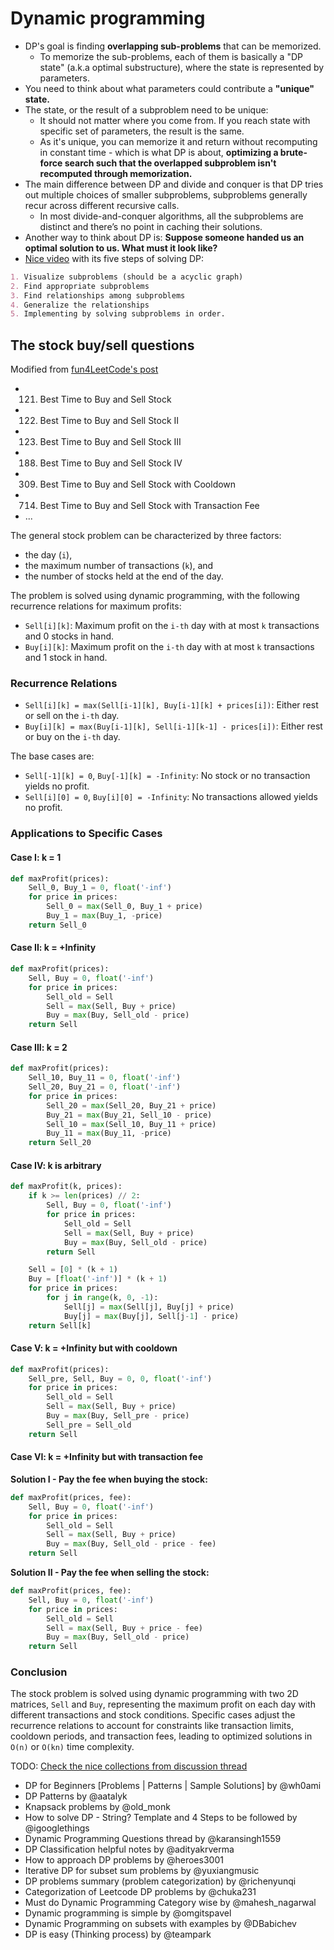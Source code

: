 # Dynamic programming

- DP's goal is finding **overlapping sub-problems** that can be memorized.
  - To memorize the sub-problems, each of them is basically a "DP state" (a.k.a optimal substructure), where the state is represented by parameters.
- You need to think about what parameters could contribute a **"unique" state.**
- The state, or the result of a subproblem need to be unique:
  - It should not matter where you come from. If you reach state with specific set of parameters, the result is the same.
  - As it's unique, you can memorize it and return without recomputing in constant time - which is what DP is about, **optimizing a brute-force search such that the overlapped subproblem isn't recomputed through memorization.**
- The main difference between DP and divide and conquer is that DP tries out multiple choices of smaller subproblems, subproblems generally recur across different recursive calls.
  - In most divide-and-conquer algorithms, all the subproblems are distinct and there’s no point in caching their solutions.
- Another way to think about DP is: **Suppose someone handed us an optimal solution to us. What must it look like?**
- [Nice video](https://youtu.be/aPQY__2H3tE) with its five steps of solving DP:

```markdown
1. Visualize subproblems (should be a acyclic graph)
2. Find appropriate subproblems
3. Find relationships among subproblems
4. Generalize the relationships
5. Implementing by solving subproblems in order.
```

## The stock buy/sell questions

Modified from [fun4LeetCode's post](https://leetcode.com/problems/best-time-to-buy-and-sell-stock-with-transaction-fee/solutions/108870/most-consistent-ways-of-dealing-with-the-series-of-stock-problems)

- 121. Best Time to Buy and Sell Stock
- 122. Best Time to Buy and Sell Stock II
- 123. Best Time to Buy and Sell Stock III
- 188. Best Time to Buy and Sell Stock IV
- 309. Best Time to Buy and Sell Stock with Cooldown
- 714. Best Time to Buy and Sell Stock with Transaction Fee
- ...

The general stock problem can be characterized by three factors:

- the day (`i`),
- the maximum number of transactions (`k`), and
- the number of stocks held at the end of the day.

The problem is solved using dynamic programming, with the following recurrence relations for maximum profits:

- `Sell[i][k]`: Maximum profit on the `i-th` day with at most `k` transactions and 0 stocks in hand.
- `Buy[i][k]`: Maximum profit on the `i-th` day with at most `k` transactions and 1 stock in hand.

### Recurrence Relations

- `Sell[i][k] = max(Sell[i-1][k], Buy[i-1][k] + prices[i])`: Either rest or sell on the `i-th` day.
- `Buy[i][k] = max(Buy[i-1][k], Sell[i-1][k-1] - prices[i])`: Either rest or buy on the `i-th` day.

The base cases are:

- `Sell[-1][k] = 0`, `Buy[-1][k] = -Infinity`: No stock or no transaction yields no profit.
- `Sell[i][0] = 0`, `Buy[i][0] = -Infinity`: No transactions allowed yields no profit.

### Applications to Specific Cases

#### Case I: k = 1

```python
def maxProfit(prices):
    Sell_0, Buy_1 = 0, float('-inf')
    for price in prices:
        Sell_0 = max(Sell_0, Buy_1 + price)
        Buy_1 = max(Buy_1, -price)
    return Sell_0
```

#### Case II: k = +Infinity

```python
def maxProfit(prices):
    Sell, Buy = 0, float('-inf')
    for price in prices:
        Sell_old = Sell
        Sell = max(Sell, Buy + price)
        Buy = max(Buy, Sell_old - price)
    return Sell
```

#### Case III: k = 2

```python
def maxProfit(prices):
    Sell_10, Buy_11 = 0, float('-inf')
    Sell_20, Buy_21 = 0, float('-inf')
    for price in prices:
        Sell_20 = max(Sell_20, Buy_21 + price)
        Buy_21 = max(Buy_21, Sell_10 - price)
        Sell_10 = max(Sell_10, Buy_11 + price)
        Buy_11 = max(Buy_11, -price)
    return Sell_20
```

#### Case IV: k is arbitrary

```python
def maxProfit(k, prices):
    if k >= len(prices) // 2:
        Sell, Buy = 0, float('-inf')
        for price in prices:
            Sell_old = Sell
            Sell = max(Sell, Buy + price)
            Buy = max(Buy, Sell_old - price)
        return Sell

    Sell = [0] * (k + 1)
    Buy = [float('-inf')] * (k + 1)
    for price in prices:
        for j in range(k, 0, -1):
            Sell[j] = max(Sell[j], Buy[j] + price)
            Buy[j] = max(Buy[j], Sell[j-1] - price)
    return Sell[k]
```

#### Case V: k = +Infinity but with cooldown

```python
def maxProfit(prices):
    Sell_pre, Sell, Buy = 0, 0, float('-inf')
    for price in prices:
        Sell_old = Sell
        Sell = max(Sell, Buy + price)
        Buy = max(Buy, Sell_pre - price)
        Sell_pre = Sell_old
    return Sell
```

#### Case VI: k = +Infinity but with transaction fee

**Solution I - Pay the fee when buying the stock:**

```python
def maxProfit(prices, fee):
    Sell, Buy = 0, float('-inf')
    for price in prices:
        Sell_old = Sell
        Sell = max(Sell, Buy + price)
        Buy = max(Buy, Sell_old - price - fee)
    return Sell
```

**Solution II - Pay the fee when selling the stock:**

```python
def maxProfit(prices, fee):
    Sell, Buy = 0, float('-inf')
    for price in prices:
        Sell_old = Sell
        Sell = max(Sell, Buy + price - fee)
        Buy = max(Buy, Sell_old - price)
    return Sell
```

### Conclusion

The stock problem is solved using dynamic programming with two 2D matrices, `Sell` and `Buy`, representing the maximum profit on each day with different transactions and stock conditions. Specific cases adjust the recurrence relations to account for constraints like transaction limits, cooldown periods, and transaction fees, leading to optimized solutions in `O(n)` or `O(kn)` time complexity.

TODO: [Check the nice collections from discussion thread](https://leetcode.com/discuss/general-discussion/665604/Important-and-Useful-links-from-all-over-the-LeetCode)

- DP for Beginners [Problems | Patterns | Sample Solutions] by @wh0ami
- DP Patterns by @aatalyk
- Knapsack problems by @old_monk
- How to solve DP - String? Template and 4 Steps to be followed by @igooglethings
- Dynamic Programming Questions thread by @karansingh1559
- DP Classification helpful notes by @adityakrverma
- How to approach DP problems by @heroes3001
- Iterative DP for subset sum problems by @yuxiangmusic
- DP problems summary (problem categorization) by @richenyunqi
- Categorization of Leetcode DP problems by @chuka231
- Must do Dynamic Programming Category wise by @mahesh_nagarwal
- Dynamic programming is simple by @omgitspavel
- Dynamic Programming on subsets with examples by @DBabichev
- DP is easy (Thinking process) by @teampark
